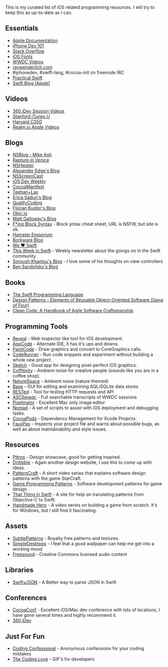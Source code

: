 <!--
Title: Resources
Page: true
Template: page
-->

This is my curated list of iOS related programming resources. I will try
to keep this as up-to-date as I can.

Essentials
----------

-   [Apple Documentation](https://developer.apple.com/library/ios/navigation/ "Apple Documentation")
-   [iPhone Dev 101](http://www.idev101.com "iPhone Dev 101")
-   [Stack Overflow](http://stackoverflow.com "Stack Overflow")
-   [iOS Fonts](http://iosfonts.com "iOS Fonts")
-   [WWDC Videos](https://developer.apple.com/wwdc/videos/ "WWDC Videos")
-   [raywenderlich.com](http://www.raywenderlich.com "raywenderlich.com")
-   \#iphonedev, \#swift-lang, \#cocoa-init on freenode IRC
-   [Practical Swift](http://practicalswift.com "Practical Swift")
-   [Swift Blog (Apple)](https://developer.apple.com/swift/blog/ "Swift Blog (Apple)")

Videos
------

-   [360 iDev Session Videos](http://360idev.com/session-videos/ "360 iDev 2013 Sessions")
-   [Stanford iTunes U](http://itunes.stanford.edu "Stanford iTunes U")
-   [Harvard CS50](https://www.youtube.com/user/cs50tv)
-   [Realm.io Apple Videos](https://realm.io/news/#apple)

Blogs
-----

-   [NSBlog - Mike Ash](http://www.mikeash.com/pyblog/ "Mike Ash's Blog")
-   [Rapture in Venice](http://raptureinvenice.com "Rapture in Venice")
-   [NSHipster](http://nshipster.com "NSHipster")
-   [Alexander Edge's Blog](http://www.alexedge.co.uk "Alexander Edge's Blog")
-   [NSScreenCast](http://nsscreencast.com "NSScreenCast")
-   [iOS Dev Weekly](http://iosdevweekly.com "iOS Dev Weekly")
-   [CocoaManifest](http://cocoamanifest.net "CocoaManifest")
-   [Teehan+Lax](http://teehanlax.com "Teehan+Lax")
-   [Erica Sadun's Blog](http://ericasadun.com "Erica Sadun's Blog")
-   [QualityCoding](http://qualitycoding.org "QualityCoding")
-   [Florian Kugler's Blog](http://floriankugler.com/blog "Florian Kugler's Blog")
-   [Objc.io](http://www.objc.io "Objc.io")
-   [Matt Galloway's Blog](http://www.galloway.me.uk "Matt Galloway's Blog")
-   [F\*ing Block Syntax](http://fuckingblocksyntax.com "F*ing Block Syntax") - Block yntax cheat sheet, URL is NSFW, but site is ok.
-   [Hamster Emporium](http://sealiesoftware.com/blog/ "Hamster Emporium")
-   [Borkware Blog](http://borkwarellc.wordpress.com "Borkware Blog")
-   [We ❤ Swift](http://www.weheartswift.com "We Heart Swift")
-   [This Week in Swift](https://swiftnews.curated.co) - Weekly newsletter about the goings on in the Swift community
-   [Soroush Khanlou's Blog](http://khanlou.com) - I love some of his thoughts on view controllers
-   [Ben Sandofsky's Blog](https://sandofsky.com)

Books
-----

-   [The Swift Programming Language](https://itunes.apple.com/us/book/swift-programming-language/id881256329?mt=11)
-   [Design Patterns - Elements of Reusable Object-Oriented Software (Gang of Four)](http://www.amazon.com/Design-Patterns-Elements-Reusable-Object-Oriented/dp/0201633612)
-   [Clean Code: A Handbook of Agile Software Craftsmanship](http://www.amazon.com/Clean-Code-Handbook-Software-Craftsmanship-ebook/dp/B001GSTOAM)

Programming Tools
-----------------

-   [Reveal](http://revealapp.com/ "Reveal") - Web inspector like tool for iOS development.
-   [AppCode](http://www.jetbrains.com/objc/ "AppCode") - Alternate IDE, it has it's ups and downs.
-   [PaintCode](http://www.paintcodeapp.com "PaintCode") - Draw graphics and convert to CoreGraphics calls.
-   [CodeRunner](http://www.krillapps.com/coderunner/ "CodeRunner") - Run code snippets and experiment without building a whole new project.
-   [Sketch](http://www.bohemiancoding.com/sketch/ "Sketch") - Good app for designing pixel-perfect iOS graphics.
-   [Coffitivity](http://www.coffitivity.com "Coffitivity") - Ambient noise for creative people (sounds like you are in a coffee shop).
-   [NatureSpace](http://www.naturespace.com "NatureSpace") - Ambient noise (nature themed)
-   [Base](http://itunes.apple.com/us/app/base/id402383384?mt=12&uo=4&partnerId=30&partnerId=30&siteID=5J6ygNnQgI4-5HaY_VomXqNP53BCNKKyTQ "Base") - GUI for editing and examining SQL/SQLite data stores
-   [RESTed](https://itunes.apple.com/us/app/rested/id421879749?mt=12&ign-mpt=uo%3D4 "RESTed") - Tool for testing HTTP requests and API
-   [ASCIIwwdc](http://asciiwwdc.com "ASCIIwwdc") - Full searchable transcripts of WWDC sessions
-   [Pixelmator](http://www.pixelmator.com "Pixelmator") - Excellent Mac only image editor
-   [Nomad](http://nomad-cli.com "Nomad CLI") - A set of scripts to assist with iOS deployment and debugging tasks.
-   [CocoaPods](http://cocoapods.org "CocoaPods") - Dependency Management for Xcode Projects.
-   [FauxPas](http://fauxpasapp.com "Faux Pas") - Inspects your project file and warns about possible bugs, as well as about maintainability and style issues.

Resources
---------

-   [Pttrns](http://pttrns.com/ "Pttrns") - Design showcase, good for getting inspired.
-   [Dribbble](http://dribbble.com "Dribbble") - Again another design website, I use this to come up with ideas.
-   [PatternCraft](https://www.youtube.com/playlist?list=PL8B19C3040F6381A2 "PatternCraft") - A short video series that explains software design patterns with the game StarCraft.
-   [Game Programming Patterns](http://gameprogrammingpatterns.com "Game Programming Patterns") - Software development patterns for game design.
-   [That Thing in Swift](http://thatthinginswift.com "That Thing in Swift") - A site for help on translating patterns from Objective-C to Swift.
-   [Handmade Hero](http://handmadehero.org) - A video series on building a game from scratch. it's for Windows, but I still find it fascinating.

Assets
------

-   [SubtlePatterns](http://subtlepatterns.com "Subtle Patterns") - Royalty free patterns and textures.
-   [SimpleDesktops](http://simpledesktops.com "SimpleDesktops") - I feel that a good wallpaper can help me get into a working mood
-   [Freesound](http://www.freesound.org "Freesound") - Creative Commons licensed audio content

Libraries
---------

-   [SwiftyJSON](https://github.com/SwiftyJSON/SwiftyJSON) - A Better way to parse JSON in Swift

Conferences
-----------

-   [CocoaConf](http://cocoaconf.com "CocoaConf") - Excellent iOS/Mac dev conference with lots of locations, I have gone several times and highly recommend it.
-   [360 iDev](http://360idev.com)

Just For Fun
------------

-   [Coding Confessional](http://www.codingconfessional.com) - Anonymous confessions for your coding mistakes
-   [The Coding Love](http://thecodinglove.com) - GIF's for developers